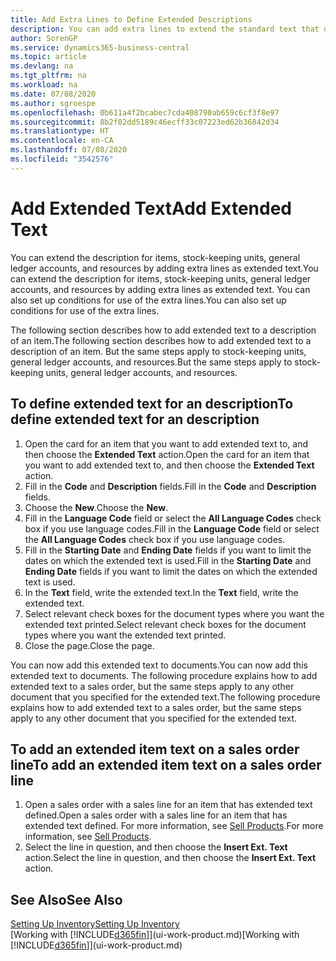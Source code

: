 ```yaml
---
title: Add Extra Lines to Define Extended Descriptions
description: You can add extra lines to extend the standard text that describes an item, a G/L account, and other data.
author: SorenGP
ms.service: dynamics365-business-central
ms.topic: article
ms.devlang: na
ms.tgt_pltfrm: na
ms.workload: na
ms.date: 07/08/2020
ms.author: sgroespe
ms.openlocfilehash: 0b611a4f2bcabec7cda408790ab659c6cf3f8e97
ms.sourcegitcommit: 8b2f02dd5189c46ecff33c07223ed62b36842d34
ms.translationtype: HT
ms.contentlocale: en-CA
ms.lasthandoff: 07/08/2020
ms.locfileid: "3542576"
---
```

# <a name="add-extended-text"></a><span data-ttu-id="e545d-103">Add Extended Text</span><span class="sxs-lookup"><span data-stu-id="e545d-103">Add Extended Text</span></span>

<span data-ttu-id="e545d-104">You can extend the description for items, stock-keeping units, general ledger accounts, and resources by adding extra lines as extended text.</span><span class="sxs-lookup"><span data-stu-id="e545d-104">You can extend the description for items, stock-keeping units, general ledger accounts, and resources by adding extra lines as extended text.</span></span> <span data-ttu-id="e545d-105">You can also set up conditions for use of the extra lines.</span><span class="sxs-lookup"><span data-stu-id="e545d-105">You can also set up conditions for use of the extra lines.</span></span>  

<span data-ttu-id="e545d-106">The following section describes how to add extended text to a description of an item.</span><span class="sxs-lookup"><span data-stu-id="e545d-106">The following section describes how to add extended text to a description of an item.</span></span> <span data-ttu-id="e545d-107">But the same steps apply to stock-keeping units, general ledger accounts, and resources.</span><span class="sxs-lookup"><span data-stu-id="e545d-107">But the same steps apply to stock-keeping units, general ledger accounts, and resources.</span></span>  

## <a name="to-define-extended-text-for-an-description"></a><span data-ttu-id="e545d-108">To define extended text for an description</span><span class="sxs-lookup"><span data-stu-id="e545d-108">To define extended text for an description</span></span>

1. <span data-ttu-id="e545d-109">Open the card for an item that you want to add extended text to, and then choose the **Extended Text** action.</span><span class="sxs-lookup"><span data-stu-id="e545d-109">Open the card for an item that you want to add extended text to, and then choose the **Extended Text** action.</span></span>
2. <span data-ttu-id="e545d-110">Fill in the **Code** and **Description** fields.</span><span class="sxs-lookup"><span data-stu-id="e545d-110">Fill in the **Code** and **Description** fields.</span></span>
3. <span data-ttu-id="e545d-111">Choose the **New**.</span><span class="sxs-lookup"><span data-stu-id="e545d-111">Choose the **New**.</span></span>
4. <span data-ttu-id="e545d-112">Fill in the **Language Code** field or select the **All Language Codes** check box if you use language codes.</span><span class="sxs-lookup"><span data-stu-id="e545d-112">Fill in the **Language Code** field or select the **All Language Codes** check box if you use language codes.</span></span>
5. <span data-ttu-id="e545d-113">Fill in the **Starting Date** and **Ending Date** fields if you want to limit the dates on which the extended text is used.</span><span class="sxs-lookup"><span data-stu-id="e545d-113">Fill in the **Starting Date** and **Ending Date** fields if you want to limit the dates on which the extended text is used.</span></span>
6. <span data-ttu-id="e545d-114">In the **Text** field, write the extended text.</span><span class="sxs-lookup"><span data-stu-id="e545d-114">In the **Text** field, write the extended text.</span></span>
7. <span data-ttu-id="e545d-115">Select relevant check boxes for the document types where you want the extended text printed.</span><span class="sxs-lookup"><span data-stu-id="e545d-115">Select relevant check boxes for the document types where you want the extended text printed.</span></span>
8. <span data-ttu-id="e545d-116">Close the page.</span><span class="sxs-lookup"><span data-stu-id="e545d-116">Close the page.</span></span>

<span data-ttu-id="e545d-117">You can now add this extended text to documents.</span><span class="sxs-lookup"><span data-stu-id="e545d-117">You can now add this extended text to documents.</span></span> <span data-ttu-id="e545d-118">The following procedure explains how to add extended text to a sales order, but the same steps apply to any other document that you specified for the extended text.</span><span class="sxs-lookup"><span data-stu-id="e545d-118">The following procedure explains how to add extended text to a sales order, but the same steps apply to any other document that you specified for the extended text.</span></span>  

## <a name="to-add-an-extended-item-text-on-a-sales-order-line"></a><span data-ttu-id="e545d-119">To add an extended item text on a sales order line</span><span class="sxs-lookup"><span data-stu-id="e545d-119">To add an extended item text on a sales order line</span></span>

1. <span data-ttu-id="e545d-120">Open a sales order with a sales line for an item that has extended text defined.</span><span class="sxs-lookup"><span data-stu-id="e545d-120">Open a sales order with a sales line for an item that has extended text defined.</span></span> <span data-ttu-id="e545d-121">For more information, see [Sell Products](sales-how-sell-products.md).</span><span class="sxs-lookup"><span data-stu-id="e545d-121">For more information, see [Sell Products](sales-how-sell-products.md).</span></span>
2. <span data-ttu-id="e545d-122">Select the line in question, and then choose the **Insert Ext. Text** action.</span><span class="sxs-lookup"><span data-stu-id="e545d-122">Select the line in question, and then choose the **Insert Ext. Text** action.</span></span>

## <a name="see-also"></a><span data-ttu-id="e545d-123">See Also</span><span class="sxs-lookup"><span data-stu-id="e545d-123">See Also</span></span>

[<span data-ttu-id="e545d-124">Setting Up Inventory</span><span class="sxs-lookup"><span data-stu-id="e545d-124">Setting Up Inventory</span></span>](inventory-setup-inventory.md)  
<span data-ttu-id="e545d-125">[Working with [!INCLUDE[d365fin](includes/d365fin_md.md)]](ui-work-product.md)</span><span class="sxs-lookup"><span data-stu-id="e545d-125">[Working with [!INCLUDE[d365fin](includes/d365fin_md.md)]](ui-work-product.md)</span></span>
